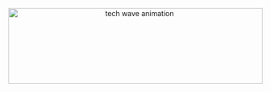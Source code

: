 <p align="center">
  <img src="https://i.ibb.co/9vYFQyw/tech-wave.gif" alt="tech wave animation" width="100%" height="150px"/>
</p>

